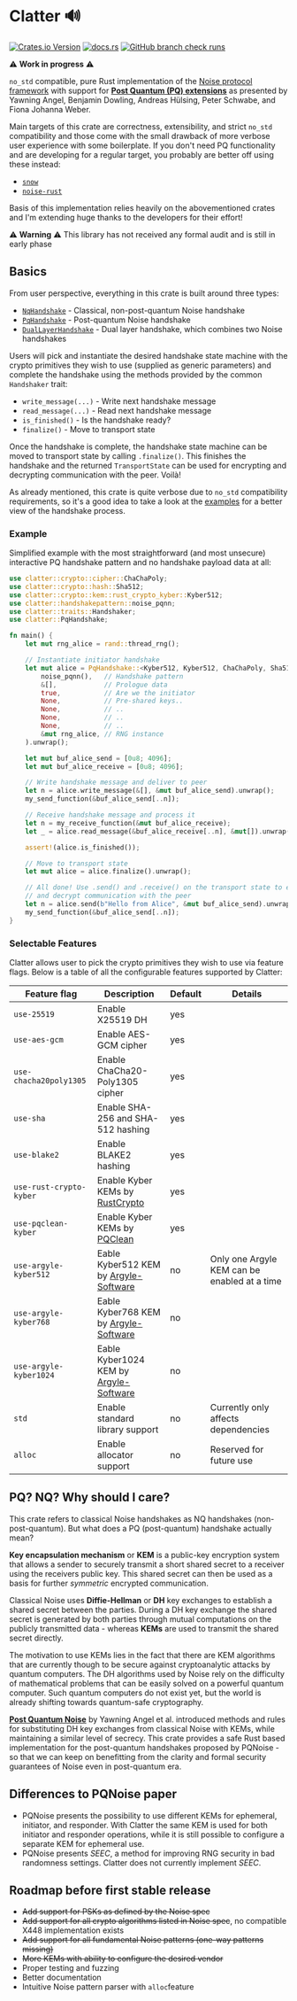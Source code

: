 # Clatter 🔊

[![Crates.io Version](https://img.shields.io/crates/v/clatter?style=flat-square)](https://crates.io/crates/clatter)
[![docs.rs](https://img.shields.io/docsrs/clatter?style=flat-square)](https://docs.rs/clatter/latest/clatter/)
[![GitHub branch check runs](https://img.shields.io/github/check-runs/jmlepisto/clatter/main?style=flat-square)](https://github.com/jmlepisto/clatter/actions)


⚠️ **Work in progress** ⚠️

`no_std` compatible, pure Rust implementation of the [Noise protocol framework](https://noiseprotocol.org/noise.html)
with support for [**Post Quantum (PQ) extensions**](https://doi.org/10.1145/3548606.3560577) as presented by
Yawning Angel, Benjamin Dowling, Andreas Hülsing, Peter Schwabe, and Fiona Johanna Weber.

Main targets of this crate are correctness, extensibility, and strict `no_std` compatibility
and those come  with the small drawback of more verbose user experience with some boilerplate.
If you don't need PQ functionality and are developing for a regular target, you probably are better
off using these instead:

* [`snow`](https://github.com/mcginty/snow)
* [`noise-rust`](https://github.com/blckngm/noise-rust)

Basis of this implementation relies heavily on the abovementioned crates and I'm extending
huge thanks to the developers for their effort!

⚠️ **Warning** ⚠️ This library has not received any formal audit and is still in early phase

## Basics

From user perspective, everything in this crate is built around three types:

* [`NqHandshake`](https://docs.rs/clatter/latest/clatter/struct.NqHandshake.html) - Classical, non-post-quantum Noise handshake
* [`PqHandshake`](https://docs.rs/clatter/latest/clatter/struct.PqHandshake.html) - Post-quantum Noise handshake
* [`DualLayerHandshake`](https://docs.rs/clatter/latest/clatter/struct.DualLayerHandshake.html) - Dual layer handshake, which combines two Noise handshakes

Users will pick and instantiate the desired handshake state machine with the crypto primitives
they wish to use (supplied as generic parameters) and complete the handshake using the methods 
provided by the common `Handshaker` trait:

* `write_message(...)` - Write next handshake message
* `read_message(...)` - Read next handshake message
* `is_finished()` - Is the handshake ready?
* `finalize()` - Move to transport state

Once the handshake is complete, the handshake state machine can be moved to transport state
by calling `.finalize()`. This finishes the handshake and the returned `TransportState` can
be used for encrypting and decrypting communication with the peer. Voilà!

As already mentioned, this crate is quite verbose due to `no_std` compatibility requirements,
so it's a good idea to take a look at the [examples](/examples) for a better view of the
handshake process.

### Example

Simplified example with the most straightforward (and most unsecure) interactive PQ handshake 
pattern and no handshake payload data at all:

```rust
use clatter::crypto::cipher::ChaChaPoly;
use clatter::crypto::hash::Sha512;
use clatter::crypto::kem::rust_crypto_kyber::Kyber512;
use clatter::handshakepattern::noise_pqnn;
use clatter::traits::Handshaker;
use clatter::PqHandshake;

fn main() {
    let mut rng_alice = rand::thread_rng();

    // Instantiate initiator handshake
    let mut alice = PqHandshake::<Kyber512, Kyber512, ChaChaPoly, Sha512, _>::new(
        noise_pqnn(),   // Handshake pattern
        &[],            // Prologue data
        true,           // Are we the initiator
        None,           // Pre-shared keys..
        None,           // ..
        None,           // ..
        None,           // ..
        &mut rng_alice, // RNG instance
    ).unwrap();

    let mut buf_alice_send = [0u8; 4096];
    let mut buf_alice_receive = [0u8; 4096];

    // Write handshake message and deliver to peer
    let n = alice.write_message(&[], &mut buf_alice_send).unwrap();
    my_send_function(&buf_alice_send[..n]);

    // Receive handshake message and process it
    let n = my_receive_function(&mut buf_alice_receive);
    let _ = alice.read_message(&buf_alice_receive[..n], &mut[]).unwrap();

    assert!(alice.is_finished());

    // Move to transport state
    let mut alice = alice.finalize().unwrap();

    // All done! Use .send() and .receive() on the transport state to encrypt
    // and decrypt communication with the peer
    let n = alice.send(b"Hello from Alice", &mut buf_alice_send).unwrap();
    my_send_function(&buf_alice_send[..n]);   
}
```

### Selectable Features

Clatter allows user to pick the crypto primitives they wish to use via feature flags. Below is a table
of all the configurable features supported by Clatter:

| Feature flag              | Description                                       | Default   | Details                                       |
| ---                       | ---                                               | ---       | ---                                           |
| `use-25519`               | Enable X25519 DH                                  | yes       |                                               |
| `use-aes-gcm`             | Enable AES-GCM cipher                             | yes       |                                               |
| `use-chacha20poly1305`    | Enable ChaCha20-Poly1305 cipher                   | yes       |                                               |
| `use-sha`                 | Enable SHA-256 and SHA-512 hashing                | yes       |                                               |
| `use-blake2`              | Enable BLAKE2 hashing                             | yes       |                                               |
| `use-rust-crypto-kyber`   | Enable Kyber KEMs by [RustCrypto][RustCrypto]     | yes       |                                               |
| `use-pqclean-kyber`       | Enable Kyber KEMs by [PQClean][PQClean]           | yes       |                                               |
| `use-argyle-kyber512`     | Eable Kyber512 KEM by [Argyle-Software][Argyle]   | no        | Only one Argyle KEM can be enabled at a time  |
| `use-argyle-kyber768`     | Eable Kyber768 KEM by [Argyle-Software][Argyle]   | no        |                                               |
| `use-argyle-kyber1024`    | Eable Kyber1024 KEM by [Argyle-Software][Argyle]  | no        |                                               |
| `std`                     | Enable standard library support                   | no        | Currently only affects dependencies           |
| `alloc`                   | Enable allocator support                          | no        | Reserved for future use                       |

[RustCrypto]: https://github.com/RustCrypto/KEMs
[PQClean]: https://github.com/rustpq/pqcrypto
[Argyle]: https://github.com/Argyle-Software/kyber

## PQ? NQ? Why should I care?

This crate refers to classical Noise handshakes as NQ handshakes (non-post-quantum). But what does a
PQ (post-quantum) handshake actually mean?

**Key encapsulation mechanism** or **KEM** is a public-key encryption system that allows a sender
to securely transmit a short shared secret to a receiver using the receivers public key. This shared
secret can then be used as a basis for further *symmetric* encrypted communication.

Classical Noise uses **Diffie-Hellman** or **DH** key exchanges to establish a shared secret between
the parties. During a DH key exchange the shared secret is generated by both parties through mutual
computations on the publicly transmitted data - whereas **KEMs** are used to transmit the shared 
secret directly.

The motivation to use KEMs lies in the fact that there are KEM algorithms that are currently though to
be secure against cryptoanalytic attacks by quantum computers. The DH algorithms used by Noise rely on
the difficulty of mathematical problems that can be easily solved on a powerful quantum computer.
Such quantum computers do not exist yet, but the world is already shifting towards quantum-safe
cryptography.

[**Post Quantum Noise**](https://doi.org/10.1145/3548606.3560577) by Yawning Angel et al. introduced
methods and rules for substituting DH key exchanges from classical Noise with KEMs, while maintaining a
similar level of secrecy. This crate provides a safe Rust based implementation for the post-quantum
handshakes proposed by PQNoise - so that we can keep on benefitting from the clarity and formal
security guarantees of Noise even in post-quantum era.

## Differences to PQNoise paper

* PQNoise presents the possibility to use different KEMs for ephemeral, initiator, and responder.
With Clatter the same KEM is used for both initiator and responder operations, while it is still 
possible to configure a separate KEM for ephemeral use.
* PQNoise presents *SEEC*, a method for improving RNG security in bad randomness settings. Clatter
does not currently implement *SEEC*.

## Roadmap before first stable release

* ~~Add support for PSKs as defined by the Noise spec~~
* ~~Add support for all crypto algorithms listed in Noise spec~~, no compatible X448 implementation exists
* ~~Add support for all fundamental Noise patterns (one-way patterns missing)~~
* ~~More KEMs with ability to configure the desired vendor~~
* Proper testing and fuzzing
* Better documentation
* Intuitive Noise pattern parser with `alloc`feature

